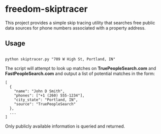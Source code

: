 # freedom-skiptracer

This project provides a simple skip tracing utility that searches free public data
sources for phone numbers associated with a property address.

## Usage

```

python skiptracer.py "709 W High St, Portland, IN"
```

The script will attempt to look up matches on **TruePeopleSearch.com** and
**FastPeopleSearch.com** and output a list of potential matches in the form:

```
[
  {
    "name": "John D Smith",
    "phones": ["+1 (260) 555-1234"],
    "city_state": "Portland, IN",
    "source": "TruePeopleSearch"
  },
  ...
]
```

Only publicly available information is queried and returned.
